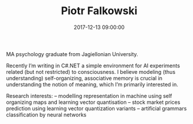 ﻿---
layout: post
title:  "Piotr Falkowski"
name: Piotr
surname: Falkowski
date:   2017-12-13 09:00:00
categories: people
image-file: /images/people/default.jpeg
category: colab
mail: piotr.falkowski.fm@gmail.com
website: 
twitter:
researchgate: 
---

MA psychology graduate from Jagiellonian University.

Recently I’m writing in C#.NET a simple environment for AI experiments related (but not restricted) to consciousness. I believe modeling (thus understanding) self-organizing, associative memory is crucial in understanding the notion of meaning, which I’m primarily interested in.

Research interests:
– modelling representation in machine using self organizing maps and learning vector quantisation
– stock market prices prediction using learning vector quantization variants
– artificial grammars classification by neural networks
